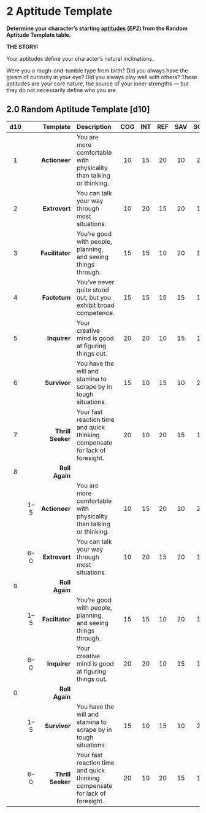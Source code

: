 # 2 Aptitude Template

<!-- CLEANED div class="no-margin" -->
<!-- CLEANED blockquote class="header-bg" -->

**Determine your character’s starting [aptitudes](../../../04/01-character-stats.md#aptitudes) (_EP2_) from the Random Aptitude Template table.**

<!-- CLEANED /blockquote -->

<!-- CLEANED blockquote -->

**THE STORY:**

Your aptitudes define your character’s natural inclinations.

Were you a rough-and-tumble type from birth? Did you always have the gleam of curiosity in your eye? Did you always play well with others? These aptitudes are your core nature, the source of your inner strengths — but they do not necessarily define who you are.

<!-- CLEANED /blockquote -->
<!-- CLEANED /div -->

<!-- CLEANED blockquote class=table -->

## 2.0 Random Aptitude Template \[d10\]

<!-- CLEANED div class="tnw1 tnw2" -->

|  d10  |       |          Template | Description                                                                  |  COG  |  INT  |  REF  |  SAV  |  SOM  |  WIL  |
| :---: | :---: | ----------------: | :--------------------------------------------------------------------------- | :---: | :---: | :---: | :---: | :---: | :---: |
|   1   |       |     **Actioneer** | You are more comfortable with physicality than talking or thinking.          |  10   |  15   |  20   |  10   |  20   |  15   |
|   2   |       |     **Extrovert** | You can talk your way through most situations.                               |  10   |  20   |  15   |  20   |  15   |  10   |
|   3   |       |   **Facilitator** | You’re good with people, planning, and seeing things through.                |  15   |  15   |  10   |  20   |  10   |  20   |
|   4   |       |      **Factotum** | You’ve never quite stood out, but you exhibit broad competence.              |  15   |  15   |  15   |  15   |  15   |  15   |
|   5   |       |      **Inquirer** | Your creative mind is good at figuring things out.                           |  20   |  20   |  10   |  15   |  10   |  15   |
|   6   |       |      **Survivor** | You have the will and stamina to scrape by in tough situations.              |  15   |  10   |  15   |  10   |  20   |  20   |
|   7   |       | **Thrill Seeker** | Your fast reaction time and quick thinking compensate for lack of foresight. |  20   |  10   |  20   |  15   |  15   |  10   |
|   8   |       |    **Roll Again** |
|       |  1–5  |     **Actioneer** | You are more comfortable with physicality than talking or thinking.          |  10   |  15   |  20   |  10   |  20   |  15   |
|       |  6–0  |     **Extrovert** | You can talk your way through most situations.                               |  10   |  20   |  15   |  20   |  15   |  10   |
|   9   |       |    **Roll Again** |
|       |  1–5  |    **Faciltator** | You’re good with people, planning, and seeing things through.                |  15   |  15   |  10   |  20   |  10   |  20   |
|       |  6–0  |      **Inquirer** | Your creative mind is good at figuring things out.                           |  20   |  20   |  10   |  15   |  10   |  15   |
|   0   |       |    **Roll Again** |
|       |  1–5  |      **Survivor** | You have the will and stamina to scrape by in tough situations.              |  15   |  10   |  15   |  10   |  20   |  20   |
|       |  6–0  | **Thrill Seeker** | Your fast reaction time and quick thinking compensate for lack of foresight. |  20   |  10   |  20   |  15   |  15   |  10   |

<!-- CLEANED /div -->

<!-- CLEANED /blockquote -->
